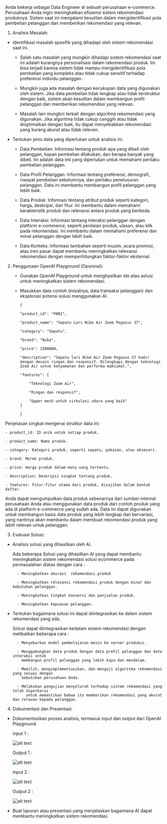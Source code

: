 Anda bekerja sebagai Data Engineer di sebuah perusahaan e-commerce. Perusahaan Anda ingin meningkatkan efisiensi sistem rekomendasi produknya. Sistem saat ini mengalami kesulitan dalam mengidentifikasi pola pembelian pelanggan dan memberikan rekomendasi yang relevan.


1. Analisis Masalah:
    
- Identifikasi masalah spesifik yang dihadapi oleh sistem rekomendasi saat ini.

    - Salah satu masalah yang mungkin dihadapi sistem rekomendasi saat ini adalah kurangnya personalisasi dalam rekomendasi produk. Ini bisa terjadi karena sistem tidak mampu mengidentifikasi pola pembelian yang kompleks atau tidak cukup sensitif terhadap preferensi individu pelanggan.
        
    - Mungkin juga ada masalah dengan kecukupan data yang digunakan oleh sistem. Jika data pembelian tidak lengkap atau tidak terstruktur dengan baik, sistem akan kesulitan dalam membangun profil pelanggan dan memberikan rekomendasi yang relevan.
        
    - Masalah lain mungkin terkait dengan algoritma rekomendasi yang digunakan. Jika algoritma tidak cukup canggih atau tidak dioptimalkan dengan baik, itu dapat menyebabkan rekomendasi yang kurang akurat atau tidak relevan.
    
- Tentukan jenis data yang diperlukan untuk analisis ini.

    - Data Pembelian: Informasi tentang produk apa yang dibeli oleh pelanggan, kapan pembelian dilakukan, dan berapa banyak yang dibeli. Ini adalah data inti yang diperlukan untuk memahami perilaku pembelian pelanggan.

    - Data Profil Pelanggan: Informasi tentang preferensi, demografi, riwayat pembelian sebelumnya, dan perilaku penelusuran pelanggan. Data ini membantu membangun profil pelanggan yang lebih baik.

    - Data Produk: Informasi tentang atribut produk seperti kategori, harga, deskripsi, dan fitur. Ini membantu dalam memahami karakteristik produk dan relevansi antara produk yang berbeda.

    - Data Interaksi: Informasi tentang interaksi pelanggan dengan platform e-commerce, seperti penilaian produk, ulasan, atau klik pada rekomendasi. Ini membantu dalam memahami preferensi dan minat pelanggan dengan lebih baik.

    - Data Konteks: Informasi tambahan seperti musim, acara promosi, atau tren pasar dapat membantu meningkatkan relevansi rekomendasi dengan memperhitungkan faktor-faktor eksternal.

2. Penggunaan OpenAI Playground (Opsional):

    - Gunakan OpenAI Playground untuk menghasilkan ide atau solusi untuk meningkatkan sistem rekomendasi.

    - Masukkan data contoh (misalnya, data transaksi pelanggan) dan eksplorasi potensi solusi menggunakan AI.
    
        ```
        {

        "product_id": "P001",

        "product_name": "Sepatu Lari Nike Air Zoom Pegasus 37",

        "category": "Sepatu",

        "brand": "Nike",

        "price": 1500000,

        "description": "Sepatu lari Nike Air Zoom Pegasus 37 hadir dengan desain ringan dan responsif. Dilengkapi dengan teknologi Zoom Air untuk kenyamanan dan performa maksimal.",

        "features": [

            "Teknologi Zoom Air",

            "Ringan dan responsif",

            "Upper mesh untuk sirkulasi udara yang baik"
        ]

        }
        ```

Penjelasan singkat mengenai struktur data ini:

    - product_id: ID unik untuk setiap produk.
    
    - product_name: Nama produk.
    
    - category: Kategori produk, seperti sepatu, pakaian, atau aksesori.
    
    - brand: Merek produk.
    
    - price: Harga produk dalam mata uang tertentu.
    
    - description: Deskripsi singkat tentang produk.
    
    - features: Fitur-fitur utama dari produk, disajikan dalam bentuk daftar.
    
Anda dapat mengumpulkan data produk sebenarnya dari sumber internal perusahaan Anda atau menggunakan data produk dari contoh produk yang ada di platform e-commerce yang sudah ada. Data ini dapat digunakan untuk membangun basis data produk yang lebih lengkap dan bervariasi, yang nantinya akan membantu dalam membuat rekomendasi produk yang lebih relevan untuk pelanggan.


3. Evaluasi Solusi:
    
- Analisis solusi yang dihasilkan oleh AI.
    
    Ada beberapa Solusi yang dihasilkan AI yang dapat membantu meningkatkan sistem rekomendasi solusi ecommerce pada permasalahan diatas dengan cara :

        - Meningkatkan akurasi  rekomendasi produk

        - Meningkatkan relevansi rekomendasi produk dengan minat dan kebutuhan pelanggan.

        - Meningkatkan tingkat konversi dan penjualan produk.
        
        - Meningkatkan kepuasan pelanggan.

    
- Tentukan bagaimana solusi ini dapat diintegrasikan ke dalam sistem rekomendasi yang ada.

    Solusi  dapat diintegrasikan kedalam sistem rekomendasi dengan melibatkan beberapa cara :

        - Menyebarkan model pembelajaran mesin ke server produksi.

        - Menggabungkan data produk dengan data profil pelanggan dan data interaksi untuk 
          membangun profil pelanggan yang lebih kaya dan mendalam.

        - Memilih, mengimplementasikan, dan menguji algoritma rekomendasi yang sesuai dengan 
          kebutuhan perusahaan Anda.

        - Melakukan pengujian menyeluruh terhadap sistem rekomendasi yang telah diperbarui 
            untuk memastikan bahwa itu memberikan rekomendasi yang akurat dan relevan kepada pelanggan.
        
4. Dokumentasi dan Presentasi:

- Dokumentasikan proses analisis, termasuk input dan output dari OpenAI Playground.

    input  1 :
        
    ![alt text](https://github.com/ddzikri/de_muhammad-dzikri-rizaldi/blob/main/23_Introduction-AI-on-Data-Engineer/screenshots/input(1)_eksplorasi.png?raw=true)

    Output 1 :

    ![alt text](https://github.com/ddzikri/de_muhammad-dzikri-rizaldi/blob/main/23_Introduction-AI-on-Data-Engineer/screenshots/output(1)_eksplorasi.png?raw=true)
        
    Input 2 :

    ![alt text](https://github.com/ddzikri/de_muhammad-dzikri-rizaldi/blob/main/23_Introduction-AI-on-Data-Engineer/screenshots/input(2)_eksplorasi.png?raw=true)

    Output 2 :

    ![alt text](https://github.com/ddzikri/de_muhammad-dzikri-rizaldi/blob/main/23_Introduction-AI-on-Data-Engineer/screenshots/output(2)_eksplorasi.png?raw=true)

- Buat laporan atau presentasi yang menjelaskan bagaimana AI dapat membantu meningkatkan sistem rekomendasi.
